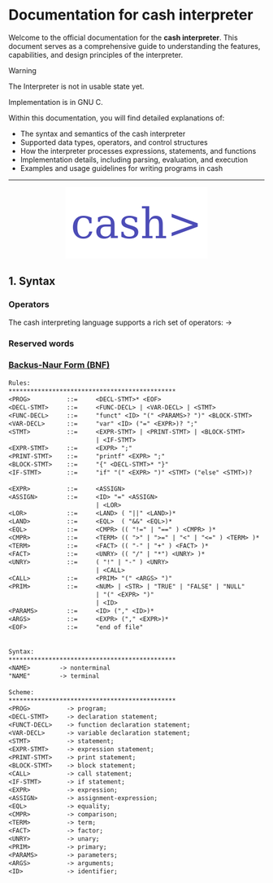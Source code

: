 # Documentation for cash interpreter
Welcome to the official documentation for the **cash interpreter**. This document serves as a comprehensive guide to understanding the features, capabilities, and design principles of the interpreter. 

> [!WARNING]
> The Interpreter is not in usable state yet.

Implementation is in GNU C.

Within this documentation, you will find detailed explanations of:

- The syntax and semantics of the cash interpreter
- Supported data types, operators, and control structures
- How the interpreter processes expressions, statements, and functions
- Implementation details, including parsing, evaluation, and execution
- Examples and usage guidelines for writing programs in cash

---
<p align="center">
  <img src="/misc/Logo.svg" />
</p>

## 1. Syntax

### Operators
The cash interpreting language supports a rich set of operators:
&rarr;


### Reserved words

### [Backus-Naur Form (BNF)](https://en.wikipedia.org/wiki/Backus%E2%80%93Naur_form)

```BNF
Rules:
**********************************************
<PROG>          ::=     <DECL-STMT>* <EOF>
<DECL-STMT>     ::=     <FUNC-DECL> | <VAR-DECL> | <STMT>
<FUNC-DECL>     ::=     "funct" <ID> "(" <PARAMS>? ")" <BLOCK-STMT>
<VAR-DECL>      ::=     "var" <ID> ("=" <EXPR>)? ";"
<STMT>          ::=     <EXPR-STMT> | <PRINT-STMT> | <BLOCK-STMT> 
                        | <IF-STMT>
<EXPR-STMT>     ::=     <EXPR> ";"
<PRINT-STMT>    ::=     "printf" <EXPR> ";"
<BLOCK-STMT>    ::=     "{" <DECL-STMT>* "}"
<IF-STMT>       ::=     "if" "(" <EXPR> ")" <STMT> ("else" <STMT>)?

<EXPR>          ::=     <ASSIGN>
<ASSIGN>        ::=     <ID> "=" <ASSIGN>
                        | <LOR>
<LOR>           ::=     <LAND> ( "||" <LAND>)*
<LAND>          ::=     <EQL>  ( "&&" <EQL>)*
<EQL>           ::=     <CMPR> (( "!=" | "==" ) <CMPR> )*
<CMPR>          ::=     <TERM> (( ">" | ">=" | "<" | "<=" ) <TERM> )*
<TERM>          ::=     <FACT> (( "-" | "+" ) <FACT> )*
<FACT>          ::=     <UNRY> (( "/" | "*") <UNRY> )*
<UNRY>          ::=     ( "!" | "-" ) <UNRY>
                        | <CALL>
<CALL>          ::=     <PRIM> "(" <ARGS> ")"  
<PRIM>          ::=     <NUM> | <STR> | "TRUE" | "FALSE" | "NULL"
                        | "(" <EXPR> ")" 
                        | <ID>
<PARAMS>        ::=     <ID> ("," <ID>)*
<ARGS>          ::=     <EXPR> ("," <EXPR>)*
<EOF>           ::=     "end of file"


Syntax:
**********************************************
<NAME>        -> nonterminal
"NAME"        -> terminal

Scheme:
**********************************************
<PROG>          -> program;
<DECL-STMT>     -> declaration statement;
<FUNCT-DECL>    -> function declaration statement;
<VAR-DECL>      -> variable declaration statement;
<STMT>          -> statement;
<EXPR-STMT>     -> expression statement;
<PRINT-STMT>    -> print statement;
<BLOCK-STMT>    -> block statement;
<CALL>          -> call statement;
<IF-STMT>       -> if statement;
<EXPR>          -> expression;
<ASSIGN>        -> assignment-expression;
<EQL>           -> equality;
<CMPR>          -> comparison;
<TERM>          -> term;
<FACT>          -> factor;
<UNRY>          -> unary;
<PRIM>          -> primary;
<PARAMS>        -> parameters;
<ARGS>          -> arguments; 
<ID>            -> identifier;

``` 
